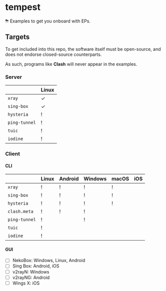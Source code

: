# tempest

⛈ Examples to get you onboard with EPs.

## Targets
To get included into this repo, the software itself must be open-source, and does not endorse closed-source counterparts.

As such, programs like **Clash** will never appear in the examples.

### Server
|               | Linux |
| ------------- | ----- |
| `xray`        | ✓     |
| `sing-box`    | ✓     |
| `hysteria`    | !     |
| `ping-tunnel` | !     |
| `tuic`        | !     |
| `iodine`      | !     |

### Client
#### CLI
|               | Linux | Android | Windows | macOS | iOS |
| ------------- | ----- | ------- | ------- | ----- | --- |
| `xray`        | !     | !       | !       | !     |     |
| `sing-box`    | !     | !       | !       | !     |     |
| `hysteria`    | !     | !       | !       | !     |     |
| `clash.meta`  | !     | !       | !       |       |     |
| `ping-tunnel` | !     |         | !       |       |     |
| `tuic`        | !     |         |         |       |     |
| `iodine`      | !     |         |         |       |     |

#### GUI
- [ ] NekoBox: Windows, Linux, Android
- [ ] Sing Box: Android, iOS
- [ ] v2rayN: Windows
- [ ] v2rayNG: Android
- [ ] Wings X: iOS